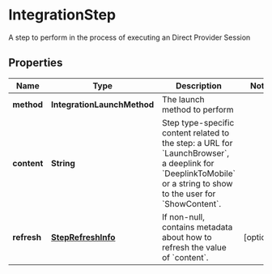 

# IntegrationStep

A step to perform in the process of executing an Direct Provider Session

## Properties

| Name | Type | Description | Notes |
|------------ | ------------- | ------------- | -------------|
|**method** | **IntegrationLaunchMethod** | The launch method to perform |  |
|**content** | **String** | Step type-specific content related to the step: a URL for &#x60;LaunchBrowser&#x60;, a deeplink for &#x60;DeeplinkToMobile&#x60; or a string to show to the user for &#x60;ShowContent&#x60;. |  |
|**refresh** | [**StepRefreshInfo**](StepRefreshInfo.md) | If non-null, contains metadata about how to refresh the value of &#x60;content&#x60;. |  [optional] |



